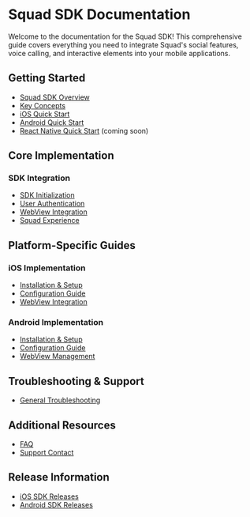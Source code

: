 # Squad SDK Documentation

Welcome to the documentation for the Squad SDK! This comprehensive guide covers everything you need to integrate Squad's social features, voice calling, and interactive elements into your mobile applications.

## Getting Started

- [Squad SDK Overview](overview.md)
- [Key Concepts](concepts/index.md)
- [iOS Quick Start](ios/getting-started.md)
- [Android Quick Start](android/getting-started.md)
- [React Native Quick Start](react-native/getting-started.md) (coming soon)

## Core Implementation

### SDK Integration

- [SDK Initialization](sdk-init.md)
- [User Authentication](user-init.md)
- [WebView Integration](webview.md)
- [Squad Experience](squad-experience.md)

## Platform-Specific Guides

### iOS Implementation

- [Installation & Setup](ios/installation.md)
- [Configuration Guide](ios/configuration.md)
- [WebView Integration](ios/webview.md)

### Android Implementation

- [Installation & Setup](android/installation.md)
- [Configuration Guide](android/configuration.md)
- [WebView Management](android/webview.md)

## Troubleshooting & Support

- [General Troubleshooting](troubleshooting.md)

## Additional Resources

- [FAQ](resources/faq.md)
- [Support Contact](resources/support.md)

## Release Information

- [iOS SDK Releases](https://github.com/withyoursquad/squad-sports-ios/releases)
- [Android SDK Releases](https://github.com/withyoursquad/squad-sports-android/releases)
